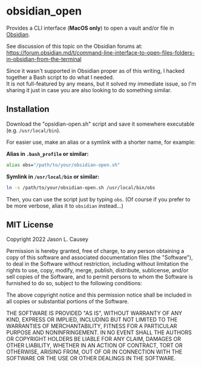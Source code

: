 # obsidian_open
Provides a CLI interface (**MacOS only**) to open a vault and/or file in [Obsidian](https://obsidian.md/).

See discussion of this topic on the Obsidian forums at:
<https://forum.obsidian.md/t/command-line-interface-to-open-files-folders-in-obsidian-from-the-terminal>

Since it wasn't supported in Obsidian proper as of this writing, I hacked together a Bash script to do what I needed.  
It is not full-featured by any means, but it solved my immediate issue, so I'm sharing it just in case you are 
also looking to do something similar.

## Installation
Download the "opsidian-open.sh" script and save it somewhere executable (e.g. `/usr/local/bin`).

For easier use, make an alias or a symlink with a shorter name, for example:

**Alias in `.bash_profile` or similar:**
```bash
alias obs="/path/to/your/obsidian-open.sh"
```
**Symlink in `/usr/local/bin` or similar:**
```bash
ln -s /path/to/your/obsidian-open.sh /usr/local/bin/obs
```

Then, you can use the script just by typing `obs`.  (Of course if you prefer to be more verbose, alias it to `obsidian` instead...)

## MIT License
Copyright 2022 Jason L. Causey

Permission is hereby granted, free of charge, to any person obtaining a copy of this software and associated documentation files (the "Software"), to deal in the Software without restriction, including without limitation the rights to use, copy, modify, merge, publish, distribute, sublicense, and/or sell copies of the Software, and to permit persons to whom the Software is furnished to do so, subject to the following conditions:

The above copyright notice and this permission notice shall be included in all copies or substantial portions of the Software.

THE SOFTWARE IS PROVIDED "AS IS", WITHOUT WARRANTY OF ANY KIND, EXPRESS OR IMPLIED, INCLUDING BUT NOT LIMITED TO THE WARRANTIES OF MERCHANTABILITY, FITNESS FOR A PARTICULAR PURPOSE AND NONINFRINGEMENT. IN NO EVENT SHALL THE AUTHORS OR COPYRIGHT HOLDERS BE LIABLE FOR ANY CLAIM, DAMAGES OR OTHER LIABILITY, WHETHER IN AN ACTION OF CONTRACT, TORT OR OTHERWISE, ARISING FROM, OUT OF OR IN CONNECTION WITH THE SOFTWARE OR THE USE OR OTHER DEALINGS IN THE SOFTWARE.
